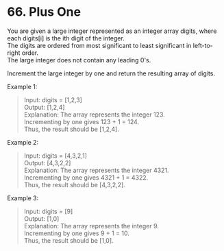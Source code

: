 # 66. Plus One
You are given a large integer represented as an integer array digits, where each digits[i] is the ith digit of the integer. \
The digits are ordered from most significant to least significant in left-to-right order. \
The large integer does not contain any leading 0's.

Increment the large integer by one and return the resulting array of digits.

Example 1:

>Input: digits = [1,2,3]\
Output: [1,2,4]\
Explanation: The array represents the integer 123.\
Incrementing by one gives 123 + 1 = 124.\
Thus, the result should be [1,2,4].

Example 2:

>Input: digits = [4,3,2,1]\
Output: [4,3,2,2]\
Explanation: The array represents the integer 4321.\
Incrementing by one gives 4321 + 1 = 4322.\
Thus, the result should be [4,3,2,2].

Example 3:

>Input: digits = [9]\
Output: [1,0]\
Explanation: The array represents the integer 9.\
Incrementing by one gives 9 + 1 = 10.\
Thus, the result should be [1,0].